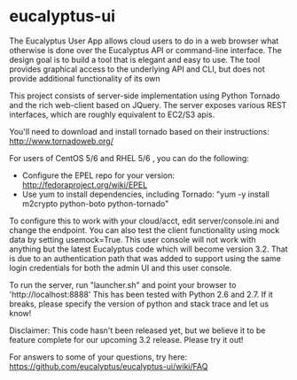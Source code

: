 eucalyptus-ui
=============

The Eucalyptus User App allows cloud users to do in a web browser what otherwise is done over the Eucalyptus API or command-line interface. 
The design goal is to build a tool that is elegant and easy to use. 
The tool provides graphical access to the underlying API and CLI, but does not provide additional functionality of its own

This project consists of server-side implementation using Python Tornado and the rich web-client based on JQuery.
The server exposes various REST interfaces, which are roughly equivalent to EC2/S3 apis. 

You'll need to download and install tornado based on their instructions: http://www.tornadoweb.org/

For users of CentOS 5/6 and RHEL 5/6 , you can do the following:
- Configure the EPEL repo for your version: http://fedoraproject.org/wiki/EPEL
- Use yum to install dependencies, including Tornado:  "yum -y install m2crypto python-boto python-tornado"

To configure this to work with your cloud/acct, edit server/console.ini and change the endpoint. You can also test the client functionality using mock data by setting usemock=True.
This user console will not work with anything but the latest Eucalyptus code which will become version 3.2. That is due to an authentication path that was added to support using the same login credentials for both the admin UI and this user console.

To run the server, run "launcher.sh" and point your browser to 'http://localhost:8888'
This has been tested with Python 2.6 and 2.7. If it breaks, please specify the version of python and stack trace and let us know!

Disclaimer: This code hasn't been released yet, but we believe it to be feature complete for our upcoming 3.2 release. Please try it out!

For answers to some of your questions, try here: https://github.com/eucalyptus/eucalyptus-ui/wiki/FAQ

